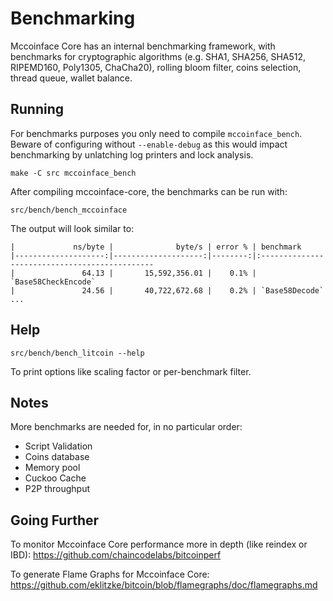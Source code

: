 Benchmarking
============

Mccoinface Core has an internal benchmarking framework, with benchmarks
for cryptographic algorithms (e.g. SHA1, SHA256, SHA512, RIPEMD160, Poly1305, ChaCha20), rolling bloom filter, coins selection,
thread queue, wallet balance.

Running
---------------------

For benchmarks purposes you only need to compile `mccoinface_bench`. Beware of configuring without `--enable-debug` as this would impact
benchmarking by unlatching log printers and lock analysis.

    make -C src mccoinface_bench

After compiling mccoinface-core, the benchmarks can be run with:

    src/bench/bench_mccoinface

The output will look similar to:
```
|             ns/byte |              byte/s | error % | benchmark
|--------------------:|--------------------:|--------:|:----------------------------------------------
|               64.13 |       15,592,356.01 |    0.1% | `Base58CheckEncode`
|               24.56 |       40,722,672.68 |    0.2% | `Base58Decode`
...
```

Help
---------------------

    src/bench/bench_litcoin --help

To print options like scaling factor or per-benchmark filter.

Notes
---------------------
More benchmarks are needed for, in no particular order:
- Script Validation
- Coins database
- Memory pool
- Cuckoo Cache
- P2P throughput

Going Further
--------------------

To monitor Mccoinface Core performance more in depth (like reindex or IBD): https://github.com/chaincodelabs/bitcoinperf

To generate Flame Graphs for Mccoinface Core: https://github.com/eklitzke/bitcoin/blob/flamegraphs/doc/flamegraphs.md
